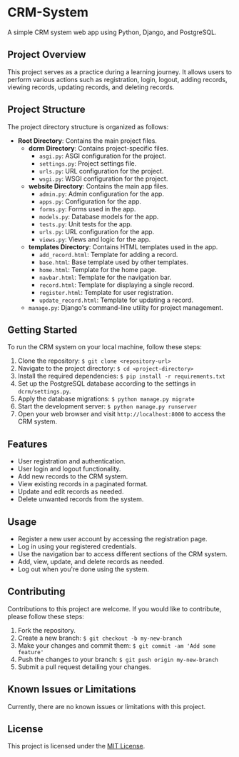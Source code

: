 # CRM-System

A simple CRM system web app using Python, Django, and PostgreSQL.

## Project Overview

This project serves as a practice during a learning journey. It allows users to perform various actions such as registration, login, logout, adding records, viewing records, updating records, and deleting records.

## Project Structure

The project directory structure is organized as follows:

- **Root Directory**: Contains the main project files.
    - **dcrm Directory**: Contains project-specific files.
        - `asgi.py`: ASGI configuration for the project.
        - `settings.py`: Project settings file.
        - `urls.py`: URL configuration for the project.
        - `wsgi.py`: WSGI configuration for the project.
    - **website Directory**: Contains the main app files.
        - `admin.py`: Admin configuration for the app.
        - `apps.py`: Configuration for the app.
        - `forms.py`: Forms used in the app.
        - `models.py`: Database models for the app.
        - `tests.py`: Unit tests for the app.
        - `urls.py`: URL configuration for the app.
        - `views.py`: Views and logic for the app.
    - **templates Directory**: Contains HTML templates used in the app.
        - `add_record.html`: Template for adding a record.
        - `base.html`: Base template used by other templates.
        - `home.html`: Template for the home page.
        - `navbar.html`: Template for the navigation bar.
        - `record.html`: Template for displaying a single record.
        - `register.html`: Template for user registration.
        - `update_record.html`: Template for updating a record.
    - `manage.py`: Django's command-line utility for project management.

## Getting Started

To run the CRM system on your local machine, follow these steps:

1. Clone the repository: `$ git clone <repository-url>`
2. Navigate to the project directory: `$ cd <project-directory>`
3. Install the required dependencies: `$ pip install -r requirements.txt`
4. Set up the PostgreSQL database according to the settings in `dcrm/settings.py`.
5. Apply the database migrations: `$ python manage.py migrate`
6. Start the development server: `$ python manage.py runserver`
7. Open your web browser and visit `http://localhost:8000` to access the CRM system.

## Features

- User registration and authentication.
- User login and logout functionality.
- Add new records to the CRM system.
- View existing records in a paginated format.
- Update and edit records as needed.
- Delete unwanted records from the system.

## Usage

- Register a new user account by accessing the registration page.
- Log in using your registered credentials.
- Use the navigation bar to access different sections of the CRM system.
- Add, view, update, and delete records as needed.
- Log out when you're done using the system.

## Contributing

Contributions to this project are welcome. If you would like to contribute, please follow these steps:

1. Fork the repository.
2. Create a new branch: `$ git checkout -b my-new-branch`
3. Make your changes and commit them: `$ git commit -am 'Add some feature'`
4. Push the changes to your branch: `$ git push origin my-new-branch`
5. Submit a pull request detailing your changes.

## Known Issues or Limitations

Currently, there are no known issues or limitations with this project.

## License

This project is licensed under the [MIT License](LICENSE).
